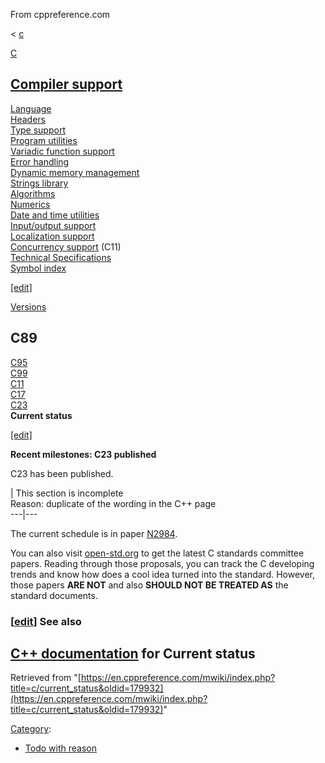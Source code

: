 From cppreference.com

< [c](../c.html "c")

[ C](../c.html "c")

[Compiler support](compiler_support.html "c/compiler support")  
---  
[Language](language.html "c/language")  
[Headers](header.html "c/header")  
[Type support](types.html "c/types")  
[Program utilities](program.html "c/program")  
[Variadic function support](variadic.html "c/variadic")  
[Error handling](error.html "c/error")  
[Dynamic memory management](memory.html "c/memory")  
[Strings library](string.html "c/string")  
[Algorithms](algorithm.html "c/algorithm")  
[Numerics](numeric.html "c/numeric")  
[Date and time utilities](chrono.html "c/chrono")  
[Input/output support](io.html "c/io")  
[Localization support](locale.html "c/locale")  
[Concurrency support](thread.html "c/thread") (C11)  
[Technical Specifications](experimental.html "c/experimental")  
[Symbol index](index.html "c/symbol index")  
  
[[edit]](https://en.cppreference.com/mwiki/index.php?title=Template:c/navbar_content&action=edit)

[ Versions](language/history.html "c/language/history")

C89  
---  
[C95](95.html "c/95")  
[C99](99.html "c/99")  
[C11](11.html "c/11")  
[C17](17.html "c/17")  
[C23](23.html "c/23")  
**Current status**  
  
[[edit]](https://en.cppreference.com/mwiki/index.php?title=Template:c/version/navbar_content&action=edit)

**Recent milestones: C23 published**

C23 has been published. 

| This section is incomplete  
Reason: duplicate of the wording in the C++ page   
---|---  
  
The current schedule is in paper [N2984](https://open-std.org/JTC1/SC22/WG14/www/docs/n2984.pdf). 

You can also visit [open-std.org](https://www.open-std.org/jtc1/sc22/wg14/www/documents) to get the latest C standards committee papers. Reading through those proposals, you can track the C developing trends and know how does a cool idea turned into the standard. However, those papers **ARE NOT** and also **SHOULD NOT BE TREATED AS** the standard documents. 

### [[edit](https://en.cppreference.com/mwiki/index.php?title=c/current_status&action=edit&section=1 "Edit section: See also")] See also

[C++ documentation](../cpp/current_status.html "cpp/current status") for Current status  
---  
  
Retrieved from "[https://en.cppreference.com/mwiki/index.php?title=c/current_status&oldid=179932](https://en.cppreference.com/mwiki/index.php?title=c/current_status&oldid=179932)" 

[Category](https://en.cppreference.com/w/Special:Categories "Special:Categories"): 

  * [Todo with reason](../Category%253ATodo_with_reason.html "Category:Todo with reason")


